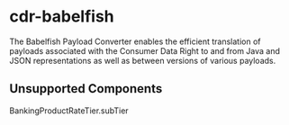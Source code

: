 # cdr-babelfish
The Babelfish Payload Converter enables the efficient translation of payloads associated with the Consumer Data Right to and from Java and JSON representations as well as between versions of various payloads.

## Unsupported Components
BankingProductRateTier.subTier
